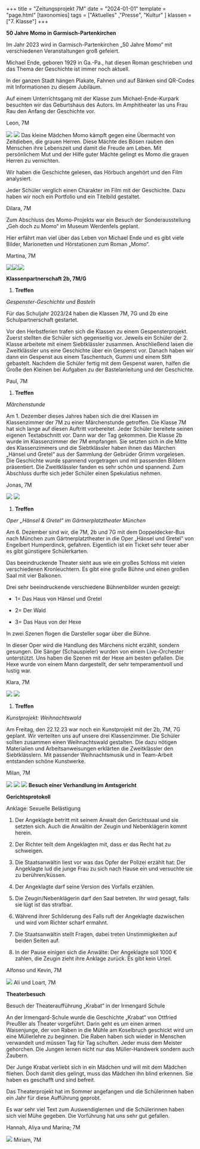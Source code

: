 +++
title = "Zeitungsprojekt 7M"
date = "2024-01-01"
template = "page.html"
[taxonomies]
tags = ["Aktuelles" ,"Presse", "Kultur" ]
klassen = ["7. Klasse"]
+++


**50 Jahre Momo in Garmisch-Partenkirchen**

Im Jahr 2023 wird in Garmisch-Partenkirchen „50 Jahre Momo“ mit
verschiedenen Veranstaltungen groß gefeiert.

Michael Ende, geboren 1929 in Ga.-Pa., hat diesen Roman geschrieben und
das Thema der Geschichte ist immer noch aktuell.

In der ganzen Stadt hängen Plakate, Fahnen und auf Bänken sind QR-Codes
mit Informationen zu diesem Jubiläum.

Auf einem Unterrichtsgang mit der Klasse zum Michael-Ende-Kurpark
besuchten wir das Geburtshaus des Autors. Im Amphitheater las uns Frau
Rau den Anfang der Geschichte vor.

Leon, 7M

![](images/image1.jpeg)
![](images/image2.jpeg)
Das kleine Mädchen Momo kämpft gegen eine Übermacht von Zeitdieben, die
grauen Herren. Diese Mächte des Bösen rauben den Menschen ihre
Lebenszeit und damit die Freude am Leben. Mit persönlichem Mut und der
Hilfe guter Mächte gelingt es Momo die grauen Herren zu vernichten.

Wir haben die Geschichte gelesen, das Hörbuch angehört und den Film
analysiert.

Jeder Schüler verglich einen Charakter im Film mit der Geschichte. Dazu
haben wir noch ein Portfolio und ein Titelbild gestaltet.

Dilara, 7M

Zum Abschluss des Momo-Projekts war ein Besuch der Sonderausstellung
„Geh doch zu Momo“ im Museum Werdenfels geplant.

Hier erfährt man viel über das Leben von Michael Ende und es gibt viele
Bilder, Marionetten und Hörstationen zum Roman „Momo“.

Martina, 7M

![](images/image3.jpeg)![](images/image4.png)![](images/image5.png)

**Klassenpartnerschaft 2b, 7M/G**

1.  **Treffen**

*Gespenster-Geschichte und Basteln*

Für das Schuljahr 2023/24 haben die Klassen 7M, 7G und 2b eine
Schulpartnerschaft gestartet.

Vor den Herbstferien trafen sich die Klassen zu einem Gespensterprojekt.
Zuerst stellten die Schüler sich gegenseitig vor. Jeweils ein Schüler
der 2. Klasse arbeitete mit einem Siebtklässler zusammen. Anschließend
lasen die Zweitklässler uns eine Geschichte über ein Gespenst vor.
Danach haben wir dann ein Gespenst aus einem Taschentuch, Gummi und
einem Stift gebastelt. Nachdem die Schüler fertig mit dem Gespenst
waren, halfen die Große den Kleinen bei Aufgaben zu der Bastelanleitung
und der Geschichte.

Paul, 7M

1.  **Treffen**

*Märchenstunde*

Am 1. Dezember dieses Jahres haben sich die drei Klassen im
Klassenzimmer der 7M zu einer Märchenstunde getroffen. Die Klasse 7M hat
sich lange auf diesen Auftritt vorbereitet. Jeder Schüler bereitete
seinen eigenen Textabschnitt vor. Dann war der Tag gekommen. Die Klasse
2b wurde im Klassenzimmer der 7M empfangen. Sie setzten sich in die
Mitte des Klassenzimmers und die Siebtklässler haben ihnen das Märchen
„Hänsel und Gretel“ aus der Sammlung der Gebrüder Grimm vorgelesen. Die
Geschichte wurde spannend vorgetragen und mit passenden Bildern
präsentiert. Die Zweitklässler fanden es sehr schön und spannend. Zum
Abschluss durfte sich jeder Schüler einen Spekulatius nehmen.

Jonas, 7M

![](images/image6.jpeg)
![](images/image7.jpeg)

1.  **Treffen**

*Oper „Hänsel & Gretel“ im Gärtnerplatztheater München*

Am 6. Dezember sind wir, die 7M, 2b und 7G mit dem Doppeldecker-Bus nach
München zum Gärtnerplatztheater in die Oper „Hänsel und Gretel“ von
Engelbert Humperdinck, gefahren. Eigentlich ist ein Ticket sehr teuer
aber es gibt günstigere Schülerkarten.

Das beeindruckende Theater sieht aus wie ein großes Schloss mit vielen
verschiedenen Kronleuchtern. Es gibt eine große Bühne und einen großen
Saal mit vier Balkonen.

Drei sehr beeindruckende verschiedene Bühnenbilder wurden gezeigt:

-   1= Das Haus von Hänsel und Gretel

-   2= Der Wald

-   3= Das Haus von der Hexe

In zwei Szenen flogen die Darsteller sogar über die Bühne.

In dieser Oper wird die Handlung des Märchens nicht erzählt, sondern
gesungen. Die Sänger (Schauspieler) wurden von einem Live-Orchester
unterstützt. Uns haben die Szenen mit der Hexe am besten gefallen. Die
Hexe wurde von einem Mann dargestellt, der sehr temperamentvoll und
lustig war.

Klara, 7M

![](images/image8.jpeg)
![](images/image9.jpeg)

1.  **Treffen**

*Kunstprojekt: Weihnachtswald*

Am Freitag, den 22.12.23 war noch ein Kunstprojekt mit der 2b, 7M, 7G
geplant. Wir verteilten uns auf unsere drei Klassenzimmer. Die Schüler
sollten zusammen einen Weihnachtswald gestalten. Die dazu nötigen
Materialien und Arbeitsanweisungen erklärten die Zweitklässler den
Siebtklässlern. Mit passender Weihnachtsmusik und in Team-Arbeit
entstanden schöne Kunstwerke.

Milan, 7M

![](images/image10.jpeg)
![](images/image11.jpeg)
![](images/image12.jpeg)
**Besuch einer Verhandlung im Amtsgericht**

**Gerichtsprotokoll**

Anklage: Sexuelle Belästigung

1.  Der Angeklagte betritt mit seinem Anwalt den Gerichtssaal und sie
    setzten sich. Auch die Anwältin der Zeugin und Nebenklägerin
    kommt herein.

2.  Der Richter teilt dem Angeklagten mit, dass er das Recht hat
    zu schweigen.

3.  Die Staatsanwältin liest vor was das Opfer der Polizei erzählt hat:
    Der Angeklagte lud die junge Frau zu sich nach Hause ein und
    versuchte sie zu berühren/küssen.

4.  Der Angeklagte darf seine Version des Vorfalls erzählen.

5.  Die Zeugin/Nebenklägerin darf den Saal betreten. Ihr wird gesagt,
    falls sie lügt ist das strafbar.

6.  Während ihrer Schilderung des Falls ruft der Angeklagte dazwischen
    und wird vom Richter scharf ermahnt.

7.  Die Staatsanwältin stellt Fragen, dabei treten Unstimmigkeiten auf
    beiden Seiten auf.

8.  In der Pause einigen sich die Anwälte: Der Angeklagte soll 1000 €
    zahlen, die Zeugin zieht ihre Anklage zurück. Es gibt kein Urteil.

Alfonso und Kevin, 7M

![](images/image13.jpeg) Ali und Loart, 7M

**Theaterbesuch**

Besuch der Theateraufführung „Krabat“ in der Irmengard Schule

An der Irmengard-Schule wurde die Geschichte „Krabat“ von Ottfried
Preußler als Theater vorgeführt. Darin geht es um einen armen
Waisenjunge, der von Raben in die Mühle am Koselbruch geschickt wird um
eine Müllerlehre zu beginnen. Die Raben haben sich wieder in Menschen
verwandelt und müssen Tag für Tag schuften. Jeder muss dem Meister
gehorchen. Die Jungen lernen nicht nur das Müller-Handwerk sondern auch
Zaubern.

Der Junge Krabat verliebt sich in ein Mädchen und will mit dem Mädchen
fliehen. Doch damit dies gelingt, muss das Mädchen ihn blind erkennen.
Sie haben es geschafft und sind befreit.

Das Theaterprojekt hat im Sommer angefangen und die Schülerinnen haben
ein Jahr für diese Aufführung geprobt.

Es war sehr viel Text zum Auswendiglernen und die Schülerinnen haben
sich viel Mühe gegeben. Die Vorführung hat uns sehr gut gefallen.

Hannah, Aliya und Marina; 7M

![](images/image14.jpeg) Miriam, 7M
